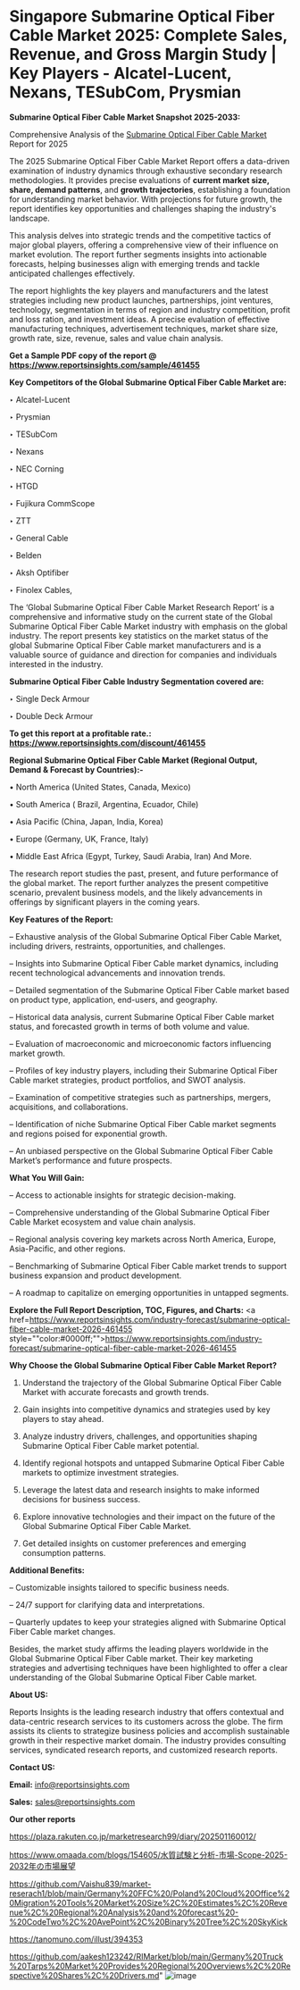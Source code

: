 # Singapore Submarine Optical Fiber Cable Market 2025: Complete Sales, Revenue, and Gross Margin Study | Key Players - Alcatel-Lucent, Nexans, TESubCom, Prysmian

<strong>Submarine Optical Fiber Cable Market Snapshot 2025-2033:</strong>

Comprehensive Analysis of the <a href=https://www.reportsinsights.com/sample/461455>Submarine Optical Fiber Cable Market</a> Report for 2025

The 2025 Submarine Optical Fiber Cable Market Report offers a data-driven examination of industry dynamics through exhaustive secondary research methodologies. It provides precise evaluations of <strong>current market size, share, demand patterns</strong>, and <strong>growth trajectories</strong>, establishing a foundation for understanding market behavior. With projections for future growth, the report identifies key opportunities and challenges shaping the industry's landscape.

This analysis delves into strategic trends and the competitive tactics of major global players, offering a comprehensive view of their influence on market evolution. The report further segments insights into actionable forecasts, helping businesses align with emerging trends and tackle anticipated challenges effectively.

The report highlights the key players and manufacturers and the latest strategies including new product launches, partnerships, joint ventures, technology, segmentation in terms of region and industry competition, profit and loss ration, and investment ideas. A precise evaluation of effective manufacturing techniques, advertisement techniques, market share size, growth rate, size, revenue, sales and value chain analysis.

<strong>Get a Sample PDF copy of the report @ <a href=https://www.reportsinsights.com/sample/461455 style=color:#0000ff;>https://www.reportsinsights.com/sample/461455</a></strong>

<strong>Key Competitors of the Global Submarine Optical Fiber Cable Market are:</strong>

‣ Alcatel-Lucent

‣ Prysmian

‣ TESubCom

‣ Nexans

‣ NEC Corning

‣ HTGD

‣ Fujikura CommScope

‣ ZTT

‣ General Cable

‣ Belden

‣ Aksh Optifiber

‣ Finolex Cables,

The ‘Global Submarine Optical Fiber Cable Market Research Report’ is a comprehensive and informative study on the current state of the Global Submarine Optical Fiber Cable Market industry with emphasis on the global industry. The report presents key statistics on the market status of the global Submarine Optical Fiber Cable market manufacturers and is a valuable source of guidance and direction for companies and individuals interested in the industry.

<strong>Submarine Optical Fiber Cable Industry Segmentation covered are:</strong>

‣ Single Deck Armour

‣ Double Deck Armour

<strong>To get this report at a profitable rate.: <a href=https://www.reportsinsights.com/discount/461455 style=color:#0000ff;>https://www.reportsinsights.com/discount/461455</a></strong>

<strong>Regional Submarine Optical Fiber Cable Market (Regional Output, Demand &amp; Forecast by Countries):-</strong>

• North America (United States, Canada, Mexico)

• South America ( Brazil, Argentina, Ecuador, Chile)

• Asia Pacific (China, Japan, India, Korea)

• Europe (Germany, UK, France, Italy)

• Middle East Africa (Egypt, Turkey, Saudi Arabia, Iran) And More.

The research report studies the past, present, and future performance of the global market. The report further analyzes the present competitive scenario, prevalent business models, and the likely advancements in offerings by significant players in the coming years.

<strong>Key Features of the Report:</strong>

– Exhaustive analysis of the Global Submarine Optical Fiber Cable Market, including drivers, restraints, opportunities, and challenges.

– Insights into Submarine Optical Fiber Cable market dynamics, including recent technological advancements and innovation trends.

– Detailed segmentation of the Submarine Optical Fiber Cable market based on product type, application, end-users, and geography.

– Historical data analysis, current Submarine Optical Fiber Cable market status, and forecasted growth in terms of both volume and value.

– Evaluation of macroeconomic and microeconomic factors influencing market growth.

– Profiles of key industry players, including their Submarine Optical Fiber Cable market strategies, product portfolios, and SWOT analysis.

– Examination of competitive strategies such as partnerships, mergers, acquisitions, and collaborations.

– Identification of niche Submarine Optical Fiber Cable market segments and regions poised for exponential growth.

– An unbiased perspective on the Global Submarine Optical Fiber Cable Market’s performance and future prospects.

<strong>What You Will Gain:</strong>

– Access to actionable insights for strategic decision-making.

– Comprehensive understanding of the Global Submarine Optical Fiber Cable Market ecosystem and value chain analysis.

– Regional analysis covering key markets across North America, Europe, Asia-Pacific, and other regions.

– Benchmarking of Submarine Optical Fiber Cable market trends to support business expansion and product development.

– A roadmap to capitalize on emerging opportunities in untapped segments.

<strong>Explore the Full Report Description, TOC, Figures, and Charts:</strong>
<a href=https://www.reportsinsights.com/industry-forecast/submarine-optical-fiber-cable-market-2026-461455 style=""color:#0000ff;"">https://www.reportsinsights.com/industry-forecast/submarine-optical-fiber-cable-market-2026-461455</a>

<strong>Why Choose the Global Submarine Optical Fiber Cable Market Report?</strong>

1. Understand the trajectory of the Global Submarine Optical Fiber Cable Market with accurate forecasts and growth trends.

2. Gain insights into competitive dynamics and strategies used by key players to stay ahead.

3. Analyze industry drivers, challenges, and opportunities shaping Submarine Optical Fiber Cable market potential.

4. Identify regional hotspots and untapped Submarine Optical Fiber Cable markets to optimize investment strategies.

5. Leverage the latest data and research insights to make informed decisions for business success.

6. Explore innovative technologies and their impact on the future of the Global Submarine Optical Fiber Cable Market.

7. Get detailed insights on customer preferences and emerging consumption patterns.

<strong>Additional Benefits:</strong>

– Customizable insights tailored to specific business needs.

– 24/7 support for clarifying data and interpretations.

– Quarterly updates to keep your strategies aligned with Submarine Optical Fiber Cable market changes.

Besides, the market study affirms the leading players worldwide in the Global Submarine Optical Fiber Cable market. Their key marketing strategies and advertising techniques have been highlighted to offer a clear understanding of the Global Submarine Optical Fiber Cable market.

<strong><strong>About US</strong>:</strong>

Reports Insights is the leading research industry that offers contextual and data-centric research services to its customers across the globe. The firm assists its clients to strategize business policies and accomplish sustainable growth in their respective market domain. The industry provides consulting services, syndicated research reports, and customized research reports.

<strong>Contact US:</strong>

<p class=><b>Email:</b> <a href=mailto:info@reportsinsights.com>info@reportsinsights.com</a></p>
<p class=><b>Sales:</b> <a href=mailto:sales@reportsinsights.com>sales@reportsinsights.com</a></p>

<strong>Our other reports</strong>

<a href=https://plaza.rakuten.co.jp/marketresearch99/diary/202501160012/>https://plaza.rakuten.co.jp/marketresearch99/diary/202501160012/</a>

<a href=https://www.omaada.com/blogs/154605/水質試験と分析-市場-Scope-2025-2032年の市場展望>https://www.omaada.com/blogs/154605/水質試験と分析-市場-Scope-2025-2032年の市場展望</a>

<a href=https://github.com/Vaishu839/market-reserach1/blob/main/Germany%20FFC%20/Poland%20Cloud%20Office%20Migration%20Tools%20Market%20Size%2C%20Estimates%2C%20Revenue%2C%20Regional%20Analysis%20and%20forecast%20-%20CodeTwo%2C%20AvePoint%2C%20Binary%20Tree%2C%20SkyKick>https://github.com/Vaishu839/market-reserach1/blob/main/Germany%20FFC%20/Poland%20Cloud%20Office%20Migration%20Tools%20Market%20Size%2C%20Estimates%2C%20Revenue%2C%20Regional%20Analysis%20and%20forecast%20-%20CodeTwo%2C%20AvePoint%2C%20Binary%20Tree%2C%20SkyKick</a>

<a href=https://tanomuno.com/illust/394353>https://tanomuno.com/illust/394353</a>

<a href=https://github.com/aakesh123242/RIMarket/blob/main/Germany%20Truck%20Tarps%20Market%20Provides%20Regional%20Overviews%2C%20Respective%20Shares%2C%20Drivers.md>https://github.com/aakesh123242/RIMarket/blob/main/Germany%20Truck%20Tarps%20Market%20Provides%20Regional%20Overviews%2C%20Respective%20Shares%2C%20Drivers.md</a>"
![image](https://github.com/user-attachments/assets/6b49111d-a750-4d26-bf37-6cac4b3d367c)
